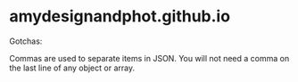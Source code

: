 # amydesignandphot.github.io

Gotchas:

Commas are used to separate items in JSON. You will not need a comma on the last line of any object or array.
